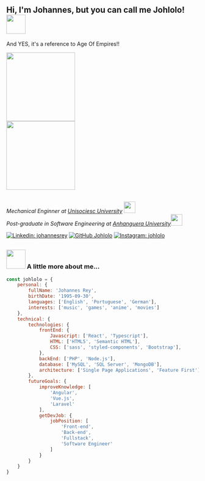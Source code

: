 <h2> Hi, I'm Johannes, but you can call me Johlolo! <img src="https://media.giphy.com/media/3PqeqVoo248xgxq3p1/giphy.gif" width="50"></h2>

<p>And YES, it's a reference to Age Of Empires!!</p>
<img src="https://media.giphy.com/media/geKnQQmQzVms2vdiCb/giphy.gif" width="180">

<div>
<a href="https://www.linkedin.com/in/johannespablorey/">
<img height="180em" src="https://github-readme-stats.vercel.app/api/top-langs/?username=johlolo&layout=compact&langs_count=7&theme=tokyonight"/>
</a>
</div>
<br>
<p><em>Mechanical Enginner at <a href="https://www.unisociesc.com.br">Unisociesc University</a> <img src="https://media.giphy.com/media/1etn2BmiW0nOgoZHTL/giphy.gif" width="30"></br>Post-graduate in Software Engineering at <a href="https://www.anhanguera.com/">Anhanguera University</a><img src="https://media.giphy.com/media/WUlplcMpOCEmTGBtBW/giphy.gif" width="30"> 
</em></p>

[![Linkedin: johannesrey](https://img.shields.io/badge/-LinkedIn-blue?style=flat-square&logo=Linkedin&logoColor=white&link=https://www.linkedin.com/in/johannespablorey/)](https://www.linkedin.com/in/johannespablorey/)
[![GitHub Johlolo](https://img.shields.io/github/followers/johlolo?label=follow&style=social)](https://github.com/Johlolo)
[![Instagram: johlolo](https://img.shields.io/badge/Instagram-E4405F?style=flat-square&logo=instagram&logoColor=white&link=https://www.instagram.com/johlolo_/)](https://www.instagram.com/johlolo_/)

##

### <img src="https://media.giphy.com/media/v0dGnTDFgEr68myH0C/giphy.gif" width="50"> A little more about me...  

```javascript
const johlolo = {
    personal: {
        fullName: 'Johannes Rey',
        birthDate: '1995-09-30',
        languages: ['English', 'Portuguese', 'German'],
        interests: ['music', 'games', 'anime', 'movies']
    },
    technical: {
        technologies: {
            frontEnd: {
                Javascript: ['React', 'Typescript'],
                HTML: ['HTML5', 'Semantic HTML'],
                CSS: ['sass', 'styled-components', 'Bootstrap'],
            },
            backEnd: ['PHP', 'Node.js'],
            database: ['MySQL', 'SQL Server', 'MongoDB'],
            architecture: ['Single Page Applications', 'Feature First'],
        },
        futureGoals: {
            improveKnowledge: [
                'Angular',
                'Vue.js', 
                'Laravel'
            ],
            getDevJob: {
                jobPosition: [
                    'Front-end', 
                    'Back-end', 
                    'Fullstack', 
                    'Software Engineer'
                ]
            }
        }
    }
}
```
